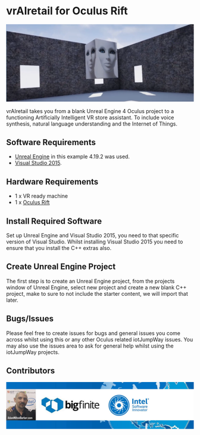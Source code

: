 # vrAIretail for Oculus Rift

![iotJumpWay Oculus Examples](_media/vrAIretail.png)

vrAIretail takes you from a blank Unreal Engine 4 Oculus project to a functioning Artificially Intelligent VR store assistant. To include voice synthesis, natural language understanding and the Internet of Things.

## Software Requirements

- [Unreal Engine](https://www.unrealengine.com/en-US/what-is-unreal-engine-4 "Unreal Engine") in this example 4.19.2 was used.
- [Visual Studio 2015](https://visualstudio.microsoft.com/vs/older-downloads "Visual Studio 2015").

## Hardware Requirements

- 1 x VR ready machine
- 1 x [Oculus Rift](https://software.intel.com/en-us/ai-academy/tools/devcloud "Oculus Rift")

## Install Required Software

Set up Unreal Engine and Visual Studio 2015, you need to that specific version of Visual Studio. Whilst installing Visual Studio 2015 you need to ensure that you install the C++ extras also. 

## Create Unreal Engine Project

The first step is to create an Unreal Engine project, from the projects window of Unreal Engine, select new project and create a new blank C++ project, make to sure to not include the starter content, we will import that later. 

## Bugs/Issues

Please feel free to create issues for bugs and general issues you come across whilst using this or any other Oculus related iotJumpWay issues. You may also use the issues area to ask for general help whilst using the iotJumpWay projects.

## Contributors

[![Adam Milton-Barker, Intel® Software Innovator](../../images/Intel-Software-Innovator.jpg)](https://github.com/iotJumpway)

